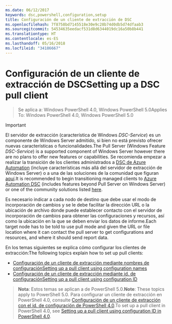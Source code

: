 ```yaml
---
ms.date: 06/12/2017
keywords: dsc,powershell,configuration,setup
title: Configuración de un cliente de extracción de DSC
ms.openlocfilehash: 7f8758bd7145518e30e9c28b74d0db5d74dfaab3
ms.sourcegitcommit: 54534635eedacf531d8d6344019dc16a50b8b441
ms.translationtype: HT
ms.contentlocale: es-ES
ms.lasthandoff: 05/16/2018
ms.locfileid: "34186667"
---
```

# <a name="setting-up-a-dsc-pull-client"></a><span data-ttu-id="9df32-103">Configuración de un cliente de extracción de DSC</span><span class="sxs-lookup"><span data-stu-id="9df32-103">Setting up a DSC pull client</span></span>

> <span data-ttu-id="9df32-104">Se aplica a: Windows PowerShell 4.0, Windows PowerShell 5.0</span><span class="sxs-lookup"><span data-stu-id="9df32-104">Applies To: Windows PowerShell 4.0, Windows PowerShell 5.0</span></span>

> [!IMPORTANT]
> <span data-ttu-id="9df32-105">El servidor de extracción (característica de Windows *DSC-Service*) es un componente de Windows Server admitido, si bien no está previsto ofrecer nuevas características o funcionalidades.</span><span class="sxs-lookup"><span data-stu-id="9df32-105">The Pull Server (Windows Feature *DSC-Service*) is a supported component of Windows Server however there are no plans to offer new features or capabilities.</span></span> <span data-ttu-id="9df32-106">Se recomienda empezar a realizar la transición de los clientes administrados a [DSC de Azure Automation](/azure/automation/automation-dsc-getting-started) (incluye características más allá del servidor de extracción de Windows Server) o a una de las soluciones de la comunidad que figuran [aquí](pullserver.md#community-solutions-for-pull-service).</span><span class="sxs-lookup"><span data-stu-id="9df32-106">It is recommended to begin transitioning managed clients to [Azure Automation DSC](/azure/automation/automation-dsc-getting-started) (includes features beyond Pull Server on Windows Server) or one of the community solutions listed [here](pullserver.md#community-solutions-for-pull-service).</span></span>

<span data-ttu-id="9df32-107">Es necesario indicar a cada nodo de destino que debe usar el modo de incorporación de cambios y se le debe facilitar la dirección URL o la ubicación de archivo donde puede establecer contacto con el servidor de incorporación de cambios para obtener las configuraciones y recursos, así como la ubicación en la que se deben enviar los datos de informe.</span><span class="sxs-lookup"><span data-stu-id="9df32-107">Each target node has to be told to use pull mode and given the URL or file location where it can contact the pull server to get configurations and resources, and where it should send report data.</span></span>

<span data-ttu-id="9df32-108">En los temas siguientes se explica cómo configurar los clientes de extracción:</span><span class="sxs-lookup"><span data-stu-id="9df32-108">The following topics explain how to set up pull clients:</span></span>

* [<span data-ttu-id="9df32-109">Configuración de un cliente de extracción mediante nombres de configuración</span><span class="sxs-lookup"><span data-stu-id="9df32-109">Setting up a pull client using configuration names</span></span>](pullClientConfigNames.md)
* [<span data-ttu-id="9df32-110">Configuración de un cliente de extracción mediante id. de configuración</span><span class="sxs-lookup"><span data-stu-id="9df32-110">Setting up a pull client using configuration ID</span></span>](pullClientConfigID.md)

> <span data-ttu-id="9df32-111">**Nota**: Estos temas se aplican a de PowerShell 5.0.</span><span class="sxs-lookup"><span data-stu-id="9df32-111">**Note**: These topics apply to PowerShell 5.0.</span></span> <span data-ttu-id="9df32-112">Para configurar un cliente de extracción en PowerShell 4.0, consulte [Configuración de un cliente de extracción con el id. de configuración de PowerShell 4.0](pullClientConfigID4.md).</span><span class="sxs-lookup"><span data-stu-id="9df32-112">To set up a pull client in PowerShell 4.0, see [Setting up a pull client using configuration ID in PowerShell 4.0](pullClientConfigID4.md).</span></span>